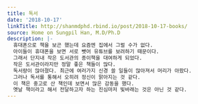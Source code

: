 ```yaml
---
title: 독서
date: '2018-10-17'
linkTitle: http://shanmdphd.rbind.io/post/2018-10-17-books/
source: Home on Sungpil Han, M.D/Ph.D
description: |-
  휴대폰으로 책을 보곤 했는데 요즘엔 집에서 그럴 수가 없다.
  아이들이 휴대폰을 보면 서로 뺏어 유튜브를 보려하기 때문이다.
  그래서 단지내 작은 도서관의 종이책을 대여하게 되었다.
  작은 도서관이라지만 정말 좋은 책들이 많다.
  독서량이 많아졌다. 최근에 여러가지 신경 쓸 일들이 많아져서 머리가 아팠다.
  그러나 독서를 통해서 오히려 정신이 맑아지는 것 같다.
  이 책은 중고로 산 책인데 보면서 많은 감동을 했다.
  옛날 책이라고 해서 전달하고자 하는 진심마저 빛바래는 것은 아닌 것 같다.
---
```


